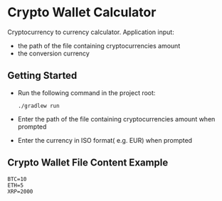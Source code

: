 # Crypto Wallet Calculator
Cryptocurrency to currency calculator.
Application input: 
- the path of the file containing cryptocurrencies amount
- the conversion currency 

## Getting Started
- Run the following command in the project root:

      ./gradlew run
- Enter the path of the file containing cryptocurrencies amount when prompted 
- Enter the currency in ISO format( e.g. EUR) when prompted 
    
## Crypto Wallet File Content Example  

    BTC=10
    ETH=5
    XRP=2000   

